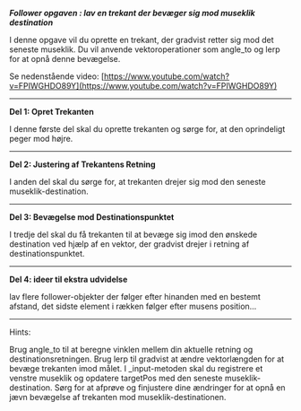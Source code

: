 ***Follower opgaven : lav en trekant der bevæger sig mod museklik destination***

I denne opgave vil du oprette en trekant, der gradvist retter sig mod det seneste museklik. Du vil anvende vektoroperationer som angle_to og lerp for at opnå denne bevægelse.

Se nedenstående video:
[https://www.youtube.com/watch?v=FPIWGHDO89Y](https://www.youtube.com/watch?v=FPIWGHDO89Y)

-------

**Del 1: Opret Trekanten**

I denne første del skal du oprette trekanten og sørge for, at den oprindeligt peger mod højre.

-------

**Del 2: Justering af Trekantens Retning**

I anden del skal du sørge for, at trekanten drejer sig mod den seneste museklik-destination.

-------

**Del 3: Bevægelse mod Destinationspunktet**

I tredje del skal du få trekanten til at bevæge sig imod den ønskede destination ved hjælp af en vektor, der gradvist drejer i retning af destinationspunktet.

--------

**Del 4: ideer til ekstra udvidelse**

lav flere follower-objekter der følger efter hinanden med en bestemt afstand, det sidste element i rækken følger efter musens position...

--------

Hints:

Brug angle_to til at beregne vinklen mellem din aktuelle retning og destinationsretningen.
Brug lerp til gradvist at ændre vektorlængden for at bevæge trekanten imod målet.
I _input-metoden skal du registrere et venstre museklik og opdatere targetPos med den seneste museklik-destination.
Sørg for at afprøve og finjustere dine ændringer for at opnå en jævn bevægelse af trekanten mod museklik-destinationen.

